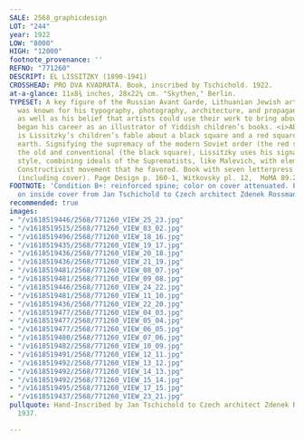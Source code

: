 ```yaml
---
SALE: 2568_graphicdesign
LOT: "244"
year: 1922
LOW: "8000"
HIGH: "12000"
footnote_provenance: ''
REFNO: "771260"
DESCRIPT: EL LISSITZKY (1890-1941)
CROSSHEAD: PRO DVA KVADRATA. Book, inscribed by Tschichold. 1922.
at-a-glance: 11x8¾ inches, 28x22¼ cm. "Skythen," Berlin.
TYPESET: A key figure of the Russian Avant Garde, Lithuanian Jewish artist Lissitzky
  was known for his typography, photography, architecture, and propaganda design,
  as well as his belief that artists could use their work to bring about change. He
  began his career as an illustrator of Yiddish children’s books. <i>About Two Squares</i>
  is Lissitzky’s children’s fable about a black square and a red square that fly to
  earth. Signifying the supremacy of the modern Soviet order (the red square) over
  the old and conventional (the black square), Lissitzky uses his signature abstract
  style, combining ideals of the Suprematists, like Malevich, with elements of the
  Constructivist movement that he favored. Book with seven letterpress illustrations
  (including cover). Page Design p. 160-1, Witkovsky pl. 12,  MoMA 89.2001.
FOOTNOTE: 'Condition B+: reinforced spine; color on cover attenuated. Pencil inscription
  on inside cover from Jan Tschichold to Czech architect Zdenek Rossmann, 1937.'
recommended: true
images:
- "/v1618519446/2568/771260_VIEW_25_23.jpg"
- "/v1618519515/2568/771260_VIEW_03_02.jpg"
- "/v1618519496/2568/771260_VIEW_18_16.jpg"
- "/v1618519435/2568/771260_VIEW_19_17.jpg"
- "/v1618519436/2568/771260_VIEW_20_18.jpg"
- "/v1618519436/2568/771260_VIEW_21_19.jpg"
- "/v1618519481/2568/771260_VIEW_08_07.jpg"
- "/v1618519481/2568/771260_VIEW_09_08.jpg"
- "/v1618519446/2568/771260_VIEW_24_22.jpg"
- "/v1618519481/2568/771260_VIEW_11_10.jpg"
- "/v1618519436/2568/771260_VIEW_22_20.jpg"
- "/v1618519477/2568/771260_VIEW_04_03.jpg"
- "/v1618519477/2568/771260_VIEW_05_04.jpg"
- "/v1618519477/2568/771260_VIEW_06_05.jpg"
- "/v1618519480/2568/771260_VIEW_07_06.jpg"
- "/v1618519482/2568/771260_VIEW_10_09.jpg"
- "/v1618519491/2568/771260_VIEW_12_11.jpg"
- "/v1618519492/2568/771260_VIEW_13_12.jpg"
- "/v1618519492/2568/771260_VIEW_14_13.jpg"
- "/v1618519492/2568/771260_VIEW_15_14.jpg"
- "/v1618519495/2568/771260_VIEW_17_15.jpg"
- "/v1618519437/2568/771260_VIEW_23_21.jpg"
pullquote: Hand-Inscribed by Jan Tschichold to Czech architect Zdenek Rossmann in
  1937.

---
```

